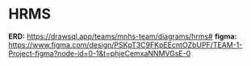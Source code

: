 # HRMS

**ERD:** https://drawsql.app/teams/mnhs-team/diagrams/hrms# 
**figma:** https://www.figma.com/design/PSKpT3C9FKpEEcntOZbUPF/TEAM-1-Project-figma?node-id=0-1&t=phjeCemxaNNMVGsE-0
